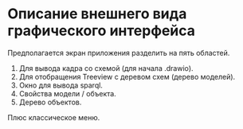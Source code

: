 # Описание внешнего вида графического интерфейса
Предполагается экран приложения разделить на пять областей. 

1. Для вывода кадра со схемой (для начала .drawio). 
2. Для отобращения Treeview с деревом схем (дерево моделей). 
3. Окно для вывода sparql. 
4. Свойства модели / объекта. 
5. Дерево объектов. 

Плюс классическое меню.
